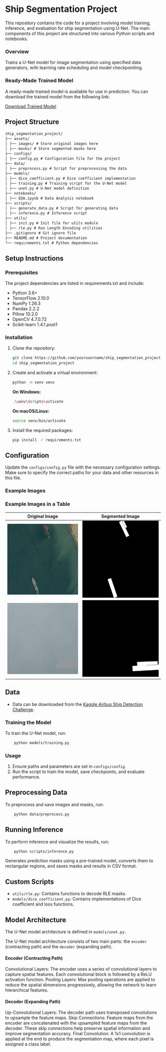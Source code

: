 # Ship Segmentation Project

This repository contains the code for a project involving model training, inference, and evaluation for ship segmentation using U-Net. The main components of this project are structured into various Python scripts and notebooks.

### Overview

Trains a U-Net model for image segmentation using specified data generators, with learning rate scheduling and model checkpointing.

### Ready-Made Trained Model

A ready-made trained model is available for use in prediction. You can download the trained model from the following link:

[Download Trained Model](https://huggingface.co/AnnaDee/ship_segmentation/blob/main/model.h5) 

## Project Structure

```
ship_segmentation_project/
├── assets/
│ ├── images/ # Store original images here
│ ├── masks/ # Store segmented masks here
├── configs/
│ ├── config.py # Configuration file for the project
├── data/
│ ├── preprocess.py # Script for preprocessing the data
├── models/
│ ├── dice_coefficient.py # Dice coefficient implementation
│ ├── training.py # Training script for the U-Net model
│ ├── unet.py # U-Net model definition
├── notebooks/
│ ├── EDA.ipynb # Data Analysis notebook
├── scripts/
│ ├── generate_data.py # Script for generating data
│ ├── inference.py # Inference script
├── utils/
│ ├── init.py # Init file for utils module
│ ├── rle.py # Run Length Encoding utilities
├── .gitignore # Git ignore file
├── README.md # Project documentation
└── requirements.txt # Python dependencies
```

## Setup Instructions

### Prerequisites

The project dependencies are listed in requirements.txt and include:

  - Python 3.8+
  - TensorFlow 2.10.0
  - NumPy 1.26.3
  - Pandas 2.2.2
  - Pillow 10.2.0
  - OpenCV 4.7.0.72
  - Scikit-learn 1.4.1.post1

### Installation

1. Clone the repository:

    ```bash
    git clone https://github.com/yourusername/ship_segmentation_project.git
    cd ship_segmentation_project
    ```

2. Create and activate a virtual environment:

    ```bash
    python -m venv venv
    ```

    **On Windows:**

    ```bash
    .\venv\Scripts\activate
    ```

    **On macOS/Linux:**

    ```bash
    source venv/bin/activate
    ```

3. Install the required packages:

    ```bash
    pip install -r requirements.txt
    ```

## Configuration

Update the `configs/config.py` file with the necessary configuration settings. Make sure to specify the correct paths for your data and other resources in this file.

### Example Images

### Example Images in a Table

| **Original Image** | **Segmented Image** |
|-------------------|--------------------|
| ![Original Image](assets/images/00abc623a.jpg) | ![Segmented Image](assets/masks/00abc623a.jpg) |
| ![Original Image](assets/images/00b21150c.jpg) | ![Segmented Image](assets/masks/00b21150c.jpg) |

## Data

  - Data can be downloaded from the [Kaggle Airbus Ship Detection Challenge](https://www.kaggle.com/competitions/airbus-ship-detection/data).

### Training the Model

To train the U-Net model, run:

```bash
    python models/training.py
```

### Usage

  1. Ensure paths and parameters are set in `configs/config`.
  2. Run the script to train the model, save checkpoints, and evaluate performance.

## Preprocessing Data

To preprocess and save images and masks, run:

```bash
    python data/preprocess.py
```

## Running Inference

To perform inference and visualize the results, run:

```bash
    python scripts/inference.py
```

Generates prediction masks using a pre-trained model, converts them to rectangular regions, and saves masks and results in CSV format.

## Custom Scripts

  - `utils/rle.py`: Contains functions to decode RLE masks.
  - `models/dice_coefficient.py`: Contains implementations of Dice coefficient and loss functions.

## Model Architecture

The U-Net model architecture is defined in `models/unet.py.`

The U-Net model architecture consists of two main parts: the `encoder` (contracting path) and the `decoder` (expanding path).

#### Encoder (Contracting Path)
Convolutional Layers: The encoder uses a series of convolutional layers to capture spatial features. Each convolutional block is followed by a ReLU activation function.
Pooling Layers: Max pooling operations are applied to reduce the spatial dimensions progressively, allowing the network to learn hierarchical features.

#### Decoder (Expanding Path)
Up-Convolutional Layers: The decoder path uses transposed convolutions to upsample the feature maps.
Skip Connections: Feature maps from the encoder are concatenated with the upsampled feature maps from the decoder. These skip connections help preserve spatial information and improve segmentation accuracy.
Final Convolution: A 1x1 convolution is applied at the end to produce the segmentation map, where each pixel is assigned a class label.